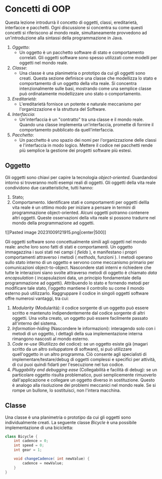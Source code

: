 # Concetti di OOP
Questa lezione introdurrà il concetto di oggetti, classi, ereditarietà, interfacce e pacchetti. Ogni discussione si concentra su come questi concetti si riferiscono al mondo reale, simultaneamente provvedono ad un'introduzione alla sintassi della programmazione in Java.
1. *Oggetto*:
	- Un oggetto è un pacchetto software di stato e comportamento correlati. Gli oggetti software sono spesso utilizzati come modelli per oggetti nel mondo reale. 
2. *Classe*:
	- Una classe è una planimetria o prototipo da cui gli oggetti sono creati. Questa sezione definisce una classe che modellizza lo stato e comportamento di un oggetto della vita reale. Si concentra intenzionalmente sulle basi, mostrando come una semplice classe può ordinatamente modellizzare uno stato o comportamento.
3. *Ereditarietà*:
	- L'ereditarietà fornisce un potente e naturale meccanismo per l'organizzazione e la struttura del Software. 
4. *Interfaccia*:
	- Un'interfaccia è un "contratto" tra una classe e il mondo reale. Quando una classe implementa un'interfaccia, promette di fornire il comportamento pubblicato da quell'interfaccia.
5. *Pacchetto*: 
	- Un pacchetto è uno spazio dei nomi per l'organizzazione delle classi e l'interfaccia in modo logico. Mettere il codice nei pacchetti rende più semplice la gestione dei progetti software più estesi.

## Oggetto
Gli oggetti sono chiavi per capire la tecnologia *object-oriented*. Guardandosi intorno si troveranno molti esempi reali di oggetti. Gli oggetti della vita reale condividono due caratteristiche, tutti hanno:
1. Stato;
2. Comportamento.
Identificare stati e comportamenti per oggetti dellla vita reale è un ottimo modo per iniziare a pensare in termini di programmazione object-oriented. Alcuni oggetti potranno contenere altri oggetti. Queste osservazioni della vita reale si possono tradurre nel mondo della programmazione ad oggetti.

![[Pasted image 20231009121915.png|center|500]]

Gli oggetti software sono concettualmente simili agli oggetti nel mondo reale: anche loro sono fatti di stati e comportamenti. Un oggetto immagazzina i suoi stati nei campi ( *fields* ), e manifestano i propri comportamenti attraverso i metodi ( *methods*, funzioni ). I metodi operano sullo stato interno di un oggetto e servono come meccanismo primario per comunicazioni object-to-object. Nascondere stati interni e richiedere che tutte le interazioni siano svolte attraverso metodi di oggetto è chiamato *data encapsulation* ( incapsulazioni data, un principio fondamentale della programmazione ad oggetti).
Attribuendo lo stato e fornendo metodi per modificare tale stato, l'oggetto mantiene il controllo su come il mondo esterno può utilizzarlo. 
Raggruppare il codice in singoli oggetti software offre numerosi vantaggi, tra cui:

1. *Modularity* (Modularità): il codice sorgente di un oggetto può essere scritto e mantenuto indipendentemente dal codice sorgente di altri oggetti. Una volta creato, un oggetto può essere facilmente passato all'interno del sistema.
2. *Information-hiding* (Nascondere le informazioni): interagendo solo con i metodi di un oggetto, i dettagli della sua implementazione interna rimangono nascosti al mondo esterno.
3. *Code re-use* (Riutilizzo del codice): se un oggetto esiste già (magari scritto da un altro sviluppatore di software), si può utilizzare quell'oggetto in un altro programma. Ciò consente agli specialisti di implementare/testare/debug di oggetti complessi e specifici per attività, di cui puoi quindi fidarti per l'esecuzione nel tuo codice.
4. *Pluggability and debugging ease* (Collegabilità e facilità di debug): se un particolare oggetto risulta problematico, puoi semplicemente rimuoverlo dall'applicazione e collegare un oggetto diverso in sostituzione. Questo è analogo alla risoluzione dei problemi meccanici nel mondo reale. Se si rompe un bullone, lo sostituisci, non l'intera macchina.

## Classe
Una classe è una planimetria o prototipo da cui gli oggetti sono individualmente creati.
La seguente classe *Bicycle* è una possibile implementazione di una bicicletta:
```java
class Bicycle {
	int cadence = 0;
	int speed = 0;
	int gear = 1;

	void changeCadence( int newValue) {
		cadence = newValue;
	}
}
```